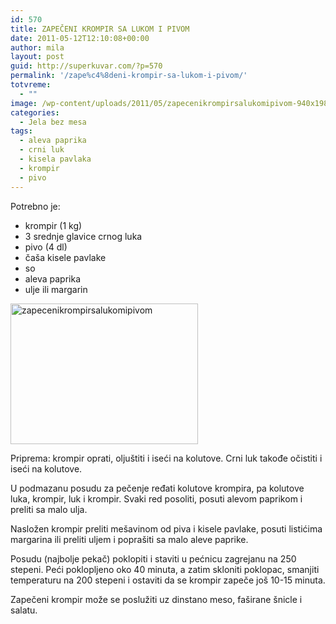 ```yaml
---
id: 570
title: ZAPEČENI KROMPIR SA LUKOM I PIVOM
date: 2011-05-12T12:10:08+00:00
author: mila
layout: post
guid: http://superkuvar.com/?p=570
permalink: '/zape%c4%8deni-krompir-sa-lukom-i-pivom/'
totvreme:
  - ""
image: /wp-content/uploads/2011/05/zapecenikrompirsalukomipivom-940x198.jpg
categories:
  - Jela bez mesa
tags:
  - aleva paprika
  - crni luk
  - kisela pavlaka
  - krompir
  - pivo
---
```

Potrebno je:

  * krompir (1 kg)
  * 3 srednje glavice crnog luka
  * pivo (4 dl)
  * čaša kisele pavlake
  * so
  * aleva paprika
  * ulje ili margarin

[<img class="alignnone size-medium wp-image-8730" src="//superkuvar.com/wp-content/uploads/2011/05/zapecenikrompirsalukomipivom-300x225.jpg" alt="zapecenikrompirsalukomipivom" width="300" height="225" />](//superkuvar.com/wp-content/uploads/2011/05/zapecenikrompirsalukomipivom.jpg)

Priprema: krompir oprati, oljuštiti i iseći na kolutove. Crni luk takođe očistiti i iseći na kolutove.

U podmazanu posudu za pečenje ređati kolutove krompira, pa kolutove luka, krompir, luk i krompir. Svaki red posoliti, posuti alevom paprikom i preliti sa malo ulja.

Nasložen krompir preliti mešavinom od piva i kisele pavlake, posuti listićima margarina ili preliti uljem i poprašiti sa malo aleve paprike.

Posudu (najbolje pekač) poklopiti i staviti u pećnicu zagrejanu na 250 stepeni. Peći poklopljeno oko 40 minuta, a zatim skloniti poklopac, smanjiti temperaturu na 200 stepeni i ostaviti da se krompir zapeče još 10-15 minuta.

Zapečeni krompir može se poslužiti uz dinstano meso, faširane šnicle i salatu.